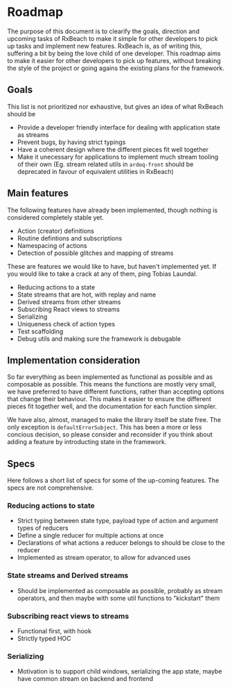  Roadmap
=========

The purpose of this document is to clearify the goals, direction and upcoming
tasks of RxBeach to make it simple for other developers to pick up tasks and
implement new features. RxBeach is, as of writing this, suffering a bit by being
the love child of one developer. This roadmap aims to make it easier for other
developers to pick up features, without breaking the style of the project or
going agains the existing plans for the framework.

## Goals
This list is not prioritized nor exhaustive, but gives an idea of what RxBeach
should be
 - Provide a developer friendly interface for dealing with application state as
   streams
 - Prevent bugs, by having strict typings
 - Have a coherent design where the different pieces fit well together
 - Make it unecessary for applications to implement much stream tooling of their
   own (Eg. stream related utils in `ardoq-front` should be deprecated in favour
   of equivalent utilities in RxBeach)

## Main features
The following features have already been implemented, though nothing is
considered completely stable yet.
 - Action (creator) definitions
 - Routine defintions and subscriptions
 - Namespacing of actions
 - Detection of possible glitches and mapping of streams

These are features we would like to have, but haven't implemented yet. If you
would like to take a crack at any of them, ping Tobias Laundal.
 - Reducing actions to a state
 - State streams that are hot, with replay and name
 - Derived streams from other streams
 - Subscribing React views to streams
 - Serializing
 - Uniqueness check of action types
 - Test scaffolding
 - Debug utils and making sure the framework is debugable

## Implementation consideration
So far everything as been implemented as functional as possible and as
composable as possible. This means the functions are mostly very small, we have
preferred to have different functions, rather than accepting options that change
their behaviour. This makes it easier to ensure the different pieces fit
together well, and the documentation for each function simpler.

We have also, almost, managed to make the library itself be state free. The only
exception is `defaultErrorSubject`. This has been a more or less concious
decision, so please consider and reconsider if you think about adding a feature
by introducting state in the framework.

## Specs
Here follows a short list of specs for some of the up-coming features. The specs
are not comprehensive.

### Reducing actions to state
 - Strict typing between state type, payload type of action and argument types
   of reducers
 - Define a single reducer for multiple actions at once
 - Declarations of what actions a reducer belongs to should be close to the
   reducer
 - Implemented as stream operator, to allow for advanced uses

### State streams and Derived streams
 - Should be implemented as composable as possible, probably as stream operators,
   and then maybe with some util functions to "kickstart" them

### Subscribing react views to streams
 - Functional first, with hook
 - Strictly typed HOC

### Serializing
 - Motivation is to support child windows, serializing the app state, maybe have
   common stream on backend and frontend